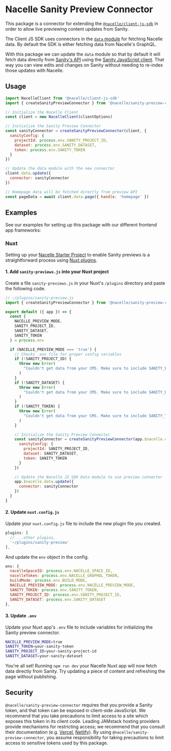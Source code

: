 # Nacelle Sanity Preview Connector

This package is a connector for extending the [`@nacelle/client-js-sdk`](https://www.npmjs.com/package/@nacelle/client-js-sdk) in order to allow live previewing content updates from Sanity.

The Client JS SDK uses connectors in the [`data` module](https://docs.getnacelle.com/api-reference/client-js-sdk.html#data-module) for fetching Nacelle data. By default the SDK is either fetching data from Nacelle's GraphQL.

With this package we can update the `data` module so that by default it will fetch data directly from [Sanity's API](https://www.sanity.io/docs/api-cdn) using the [Sanity JavaScript client](https://www.sanity.io/docs/js-client). That way you can view edits and changes on Sanity without needing to re-index those updates with Nacelle.

## Usage

```js
import NacelleClient from '@nacelle/client-js-sdk'
import { createSanityPreviewConnector } from '@nacelle/sanity-preview-connector'

// Initialize the Nacelle Client
const client = new NacelleClient(clientOptions)

// Initialize the Sanity Preview Connector
const sanityConnector = createSanityPreviewConnector(client, {
  sanityConfig: {
    projectId: process.env.SANITY_PROJECT_ID,
    dataset: process.env.SANITY_DATASET,
    token: process.env.SANITY_TOKEN
  }
})

// Update the data module with the new connector
client.data.update({
  connector: sanityConnector
})

// Homepage data will be fetched directly from preview API
const pageData = await client.data.page({ handle: 'homepage' })
```

## Examples

See our examples for setting up this package with our different frontend app frameworks:

### Nuxt

Setting up your [Nacelle Starter Project](https://docs.getnacelle.com/nuxt/intro-nuxt.html) to enable Sanity previews is a straightforward process using [Nuxt plugins](https://nuxtjs.org/guide/plugins).

#### 1. Add `sanity-previews.js` into your Nuxt project

Create a file `sanity-previews.js` in your Nuxt's `/plugins` directory and paste the following code.

```js
// ~/plugins/sanity-preview.js
import { createSanityPreviewConnector } from '@nacelle/sanity-preview-connector'

export default ({ app }) => {
  const {
    NACELLE_PREVIEW_MODE,
    SANITY_PROJECT_ID,
    SANITY_DATASET,
    SANITY_TOKEN
  } = process.env

  if (NACELLE_PREVIEW_MODE === 'true') {
    // Checks .env file for proper config variables
    if (!SANITY_PROJECT_ID) {
      throw new Error(
        "Couldn't get data from your CMS. Make sure to include SANITY_PROJECT_ID in your .env file"
      )
    }
    if (!SANITY_DATASET) {
      throw new Error(
        "Couldn't get data from your CMS. Make sure to include SANITY_DATASET in your .env file"
      )
    }
    if (!SANITY_TOKEN) {
      throw new Error(
        "Couldn't get data from your CMS. Make sure to include SANITY_TOKEN in your .env file"
      )
    }

    // Initialize the Sanity Preview Connector
    const sanityConnector = createSanityPreviewConnector(app.$nacelle.client, {
      sanityConfig: {
        projectId: SANITY_PROJECT_ID,
        dataset: SANITY_DATASET,
        token: SANITY_TOKEN
      }
    })

    // Update the Nacelle JS SDK Data module to use preview connector
    app.$nacelle.data.update({
      connector: sanityConnector
    })
  }
}
```

#### 2. Update `nuxt.config.js`

Update your `nuxt.config.js` file to include the new plugin file you created.

```js
plugins: [
  // ...other plugins,
  '~/plugins/sanity-preview'
],
```

And update the `env` object in the config.

```js
env: {
  nacelleSpaceID: process.env.NACELLE_SPACE_ID,
  nacelleToken: process.env.NACELLE_GRAPHQL_TOKEN,
  buildMode: process.env.BUILD_MODE,
  NACELLE_PREVIEW_MODE: process.env.NACELLE_PREVIEW_MODE,
  SANITY_TOKEN: process.env.SANITY_TOKEN,
  SANITY_PROJECT_ID: process.env.SANITY_PROJECT_ID,
  SANITY_DATASET: process.env.SANITY_DATASET
},
```

#### 3. Update `.env`

Update your Nuxt app's `.env` file to include variables for initializing the Sanity preview connector.

```bash
NACELLE_PREVIEW_MODE=true
SANITY_TOKEN=your-sanity-token
SANITY_PROJECT_ID=your-sanity-project-id
SANITY_DATASET=your-sanity-dataset
```

You're all set! Running `npm run dev` your Nacelle Nuxt app will now fetch data directly from Sanity. Try updating a piece of content and refreshing the page without publishing.

## Security

`@nacelle/sanity-preview-connector` requires that you provide a Sanity token, and that token can be exposed in client-side JavaScript. We recommend that you take precautions to limit access to a site which exposes this token in its client code. Leading JAMstack hosting providers provide mechanisms for restricting access; we recommend that you consult their documentation (e.g. [Vercel](https://vercel.com/blog/protecting-deployments), [Netlify](https://docs.netlify.com/visitor-access/password-protection/)). By using `@nacelle/sanity-preview-connector`, you assume responsibility for taking precautions to limit access to sensitive tokens used by this package.
